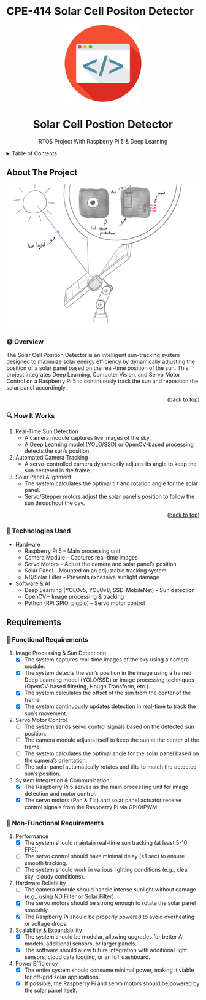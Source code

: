 <a id="readme-top"></a>
# CPE-414 Solar Cell Positon Detector
<div align="center">

  <img src="assets/logo.png" alt="logo" width="200" height="auto" />
  <h1>Solar Cell Postion Detector</h1>
  
  <p>RTOS Project With Raspberry Pi 5 & Deep Learning</p>
</div>
<!-- TABLE OF CONTENTS -->
<details>
  <summary>Table of Contents</summary>
  <ol>
    <li>
      <a href="#about-the-project">About The Project</a>
      <ul>
        <li><a href="#sun_with_face-Overview">Overview</a></li>
        <li><a href="#mag-how-it-works">How It Works</a></li>
        <li><a href="#wrench-technologies-used">Technologies Useds</a></li>
      </ul>
    </li>
    <li>
      <a href="#requirements">Requirements</a>
      <ul>
        <li><a href="#receipt-functional-requirements">Functional Requirements</a></li>
        <li><a href="#receipt-Non-Functional-Requirements">Functional Requirements</a></li>
        <li><a href="#installation">Installation</a></li>
      </ul>
    </li>
    <li><a href="#usage">Usage</a></li>
    <li><a href="#roadmap">Roadmap</a></li>
    <li><a href="#contributing">Contributing</a></li>
    <li><a href="#license">License</a></li>
    <li><a href="#contact">Contact</a></li>
    <li><a href="#acknowledgments">Acknowledgments</a></li>
  </ol>
</details>

<!-- ABOUT THE PROJECT -->
## About The Project
<div align="center"><img src="Model/Solar_Cell_Position_Detector_Model_2_axis.jpg" alt="model" width="500" height="auto" /></div>

### :sun_with_face: Overview<br>
The Solar Cell Position Detector is an intelligent sun-tracking system designed to maximize solar energy efficiency by dynamically adjusting the position of a solar panel based on the real-time position of the sun. This project integrates Deep Learning, Computer Vision, and Servo Motor Control on a Raspberry Pi 5 to continuously track the sun and reposition the solar panel accordingly.
<p align="right">(<a href="#readme-top">back to top</a>)</p>

### :mag: How It Works
1. Real-Time Sun Detection
   - A camera module captures live images of the sky.
   - A Deep Learning model (YOLO/SSD) or OpenCV-based processing detects the sun’s position.
2. Automated Camera Tracking
   - A servo-controlled camera dynamically adjusts its angle to keep the sun centered in the frame.
3. Solar Panel Alignment
   - The system calculates the optimal tilt and rotation angle for the solar panel.
   - Servo/Stepper motors adjust the solar panel’s position to follow the sun throughout the day.
<p align="right">(<a href="#readme-top">back to top</a>)</p>
  
### :wrench: Technologies Used
- Hardware
  - Raspberry Pi 5 – Main processing unit
  - Camera Module – Captures real-time images
  - Servo Motors – Adjust the camera and solar panel’s position
  - Solar Panel – Mounted on an adjustable tracking system
  - ND/Solar Filter – Prevents excessive sunlight damage
- Software & AI
  - Deep Learning (YOLOv5, YOLOv8, SSD-MobileNet) – Sun detection
  - OpenCV – Image processing & tracking
  - Python (RPi.GPIO, pigpio) – Servo motor control

## Requirements
### :receipt: Functional Requirements 
1. Image Processing & Sun Detectionn
   - [x] The system captures real-time images of the sky using a camera module.
   - [x] The system detects the sun’s position in the image using a trained Deep Learning model (YOLO/SSD) or image processing techniques (OpenCV-based filtering, Hough Transform, etc.).
   - [x] The system calculates the offset of the sun from the center of the frame.
   - [x] The system continuously updates detection in real-time to track the sun’s movement.
2. Servo Motor Control
   - [ ] The system sends servo control signals based on the detected sun position.
   - [ ] The camera module adjusts itself to keep the sun at the center of the frame.
   - [ ] The system calculates the optimal angle for the solar panel based on the camera’s orientation.
   - [ ] The solar panel automatically rotates and tilts to match the detected sun’s position.
3. System Integration & Communication
   - [x] The Raspberry Pi 5 serves as the main processing unit for image detection and motor control.
   - [x] The servo motors (Pan & Tilt) and solar panel actuator receive control signals from the Raspberry Pi via GPIO/PWM.

### :receipt: Non-Functional Requirements
1. Performance
   - [x] The system should maintain real-time sun tracking (at least 5-10 FPS).
   - [ ] The servo control should have minimal delay (<1 sec) to ensure smooth tracking.
   - [ ] The system should work in various lighting conditions (e.g., clear sky, cloudy conditions).
2. Hardware Reliability
   - [ ] The camera module should handle intense sunlight without damage (e.g., using ND Filter or Solar Filter).
   - [x] The servo motors should be strong enough to rotate the solar panel smoothly.
   - [x] The Raspberry Pi should be properly powered to avoid overheating or voltage drops.
3. Scalability & Expandability
   - [x] The system should be modular, allowing upgrades for better AI models, additional sensors, or larger panels.
   - [x] The software should allow future integration with additional light sensors, cloud data logging, or an IoT dashboard.
4. Power Efficiency
   - [x] The entire system should consume minimal power, making it viable for off-grid solar applications.
   - [x] If possible, the Raspberry Pi and servo motors should be powered by the solar panel itself.
